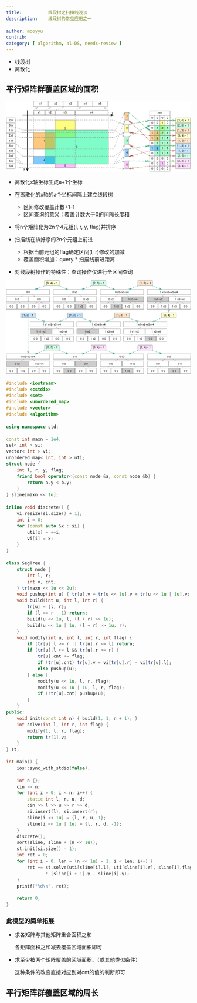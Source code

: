 ```yaml
---
title:			线段树之扫描线浅谈
description:	线段树的常见应用之一

author: mooyyu
contrib:
category: [ algorithm, al-DS, needs-review ]
---
```


-   线段树
-   离散化

## 平行矩阵群覆盖区域的面积

![扫描线](/assets/images/algorithm/Graph-segment_tree_scan/scanline.svg)

-   离散化x轴坐标生成a+1个坐标
-   在离散化的x轴的a个坐标间隔上建立线段树
    -   区间修改覆盖计数+1-1
    -   区间查询的意义：覆盖计数大于0的间隔长度和
-   将n个矩阵化为2n个4元组(l, r, y, flag)并排序
-   扫描线在排好序的2n个元组上前进
    -   根据当前元组的flag确定区间(l, r)修改的加减
    -   覆盖面积增加：query * 扫描线前进距离

-   对线段树操作的特殊性：查询操作仅进行全区间查询

![线段树](/assets/images/algorithm/Graph-segment_tree_scan/segment_tree.svg)

```cpp
#include <iostream>
#include <cstdio>
#include <set>
#include <unordered_map>
#include <vector>
#include <algorithm>

using namespace std;

const int maxn = 1e4;
set< int > si;
vector< int > vi;
unordered_map< int, int > uti;
struct node {
	int l, r, y, flag;
	friend bool operator<(const node &a, const node &b) {
		return a.y < b.y;
	}
} sline[maxn << 1u];

inline void discrete() {
	vi.resize(si.size() + 1);
	int i = 0;
	for (const auto &x : si) {
		uti[x] = ++i;
		vi[i] = x;
	}
}

class SegTree {
	struct node {
		int l, r;
		int v, cnt;
	} tr[maxn << 1u << 2u];
	void pushup(int u) { tr[u].v = tr[u << 1u].v + tr[u << 1u | 1u].v; }
	void build(int u, int l, int r) {
		tr[u] = {l, r};
		if (l == r - 1) return;
		build(u << 1u, l, (l + r) >> 1u);
		build(u << 1u | 1u, (l + r) >> 1u, r);
	}
	void modify(int u, int l, int r, int flag) {
		if (tr[u].l >= r || tr[u].r <= l) return;
		if (tr[u].l >= l && tr[u].r <= r) {
			tr[u].cnt += flag;
			if (tr[u].cnt) tr[u].v = vi[tr[u].r] - vi[tr[u].l];
			else pushup(u);
		} else {
			modify(u << 1u, l, r, flag);
			modify(u << 1u | 1u, l, r, flag);
			if (!tr[u].cnt) pushup(u);
		}
	}
public:
	void init(const int n) { build(1, 1, n + 1); }
	int solve(int l, int r, int flag) {
		modify(1, l, r, flag);
		return tr[1].v;
	}
} st;

int main() {
	ios::sync_with_stdio(false);

	int n {};
	cin >> n;
	for (int i = 0; i < n; i++) {
		static int l, r, u, d;
		cin >> l >> u >> r >> d;
		si.insert(l), si.insert(r);
		sline[i << 1u] = {l, r, u, 1};
		sline[i << 1u | 1u] = {l, r, d, -1};
	}
	discrete();
	sort(sline, sline + (n << 1u));
	st.init(si.size() - 1);
	int ret = 0;
	for (int i = 0, len = (n << 1u) - 1; i < len; i++) {
		ret += st.solve(uti[sline[i].l], uti[sline[i].r], sline[i].flag)
			   * (sline[i + 1].y - sline[i].y);
	}
	printf("%d\n", ret);

	return 0;
}
```

### 此模型的简单拓展

-   求各矩阵与其他矩阵重合面积之和

    各矩阵面积之和减去覆盖区域面积即可

-   求至少被两个矩阵覆盖的区域面积、（或其他类似条件）

    这种条件的改变直接对应到对cnt的值的判断即可

## 平行矩阵群覆盖区域的周长